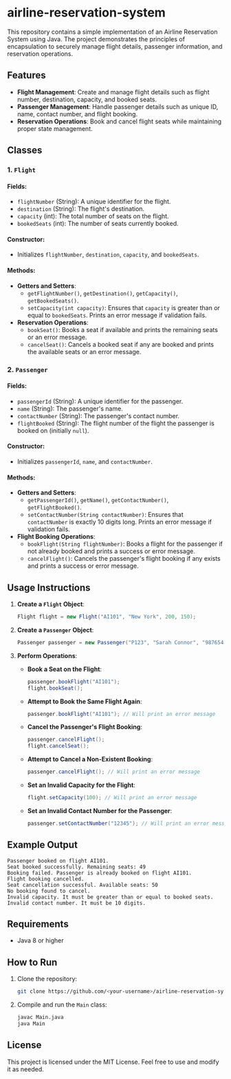 # airline-reservation-system

This repository contains a simple implementation of an Airline Reservation System using Java. The project demonstrates the principles of encapsulation to securely manage flight details, passenger information, and reservation operations.

## Features

- **Flight Management**: Create and manage flight details such as flight number, destination, capacity, and booked seats.
- **Passenger Management**: Handle passenger details such as unique ID, name, contact number, and flight booking.
- **Reservation Operations**: Book and cancel flight seats while maintaining proper state management.

## Classes

### 1. `Flight`
#### Fields:
- `flightNumber` (String): A unique identifier for the flight.
- `destination` (String): The flight's destination.
- `capacity` (int): The total number of seats on the flight.
- `bookedSeats` (int): The number of seats currently booked.

#### Constructor:
- Initializes `flightNumber`, `destination`, `capacity`, and `bookedSeats`.

#### Methods:
- **Getters and Setters**:
  - `getFlightNumber()`, `getDestination()`, `getCapacity()`, `getBookedSeats()`.
  - `setCapacity(int capacity)`: Ensures that `capacity` is greater than or equal to `bookedSeats`. Prints an error message if validation fails.
- **Reservation Operations**:
  - `bookSeat()`: Books a seat if available and prints the remaining seats or an error message.
  - `cancelSeat()`: Cancels a booked seat if any are booked and prints the available seats or an error message.

### 2. `Passenger`
#### Fields:
- `passengerId` (String): A unique identifier for the passenger.
- `name` (String): The passenger's name.
- `contactNumber` (String): The passenger's contact number.
- `flightBooked` (String): The flight number of the flight the passenger is booked on (initially `null`).

#### Constructor:
- Initializes `passengerId`, `name`, and `contactNumber`.

#### Methods:
- **Getters and Setters**:
  - `getPassengerId()`, `getName()`, `getContactNumber()`, `getFlightBooked()`.
  - `setContactNumber(String contactNumber)`: Ensures that `contactNumber` is exactly 10 digits long. Prints an error message if validation fails.
- **Flight Booking Operations**:
  - `bookFlight(String flightNumber)`: Books a flight for the passenger if not already booked and prints a success or error message.
  - `cancelFlight()`: Cancels the passenger's flight booking if any exists and prints a success or error message.

## Usage Instructions

1. **Create a `Flight` Object**:
   ```java
   Flight flight = new Flight("AI101", "New York", 200, 150);
   ```

2. **Create a `Passenger` Object**:
   ```java
   Passenger passenger = new Passenger("P123", "Sarah Connor", "9876543210");
   ```

3. **Perform Operations**:

   - **Book a Seat on the Flight**:
     ```java
     passenger.bookFlight("AI101");
     flight.bookSeat();
     ```

   - **Attempt to Book the Same Flight Again**:
     ```java
     passenger.bookFlight("AI101"); // Will print an error message
     ```

   - **Cancel the Passenger's Flight Booking**:
     ```java
     passenger.cancelFlight();
     flight.cancelSeat();
     ```

   - **Attempt to Cancel a Non-Existent Booking**:
     ```java
     passenger.cancelFlight(); // Will print an error message
     ```

   - **Set an Invalid Capacity for the Flight**:
     ```java
     flight.setCapacity(100); // Will print an error message
     ```

   - **Set an Invalid Contact Number for the Passenger**:
     ```java
     passenger.setContactNumber("12345"); // Will print an error message
     ```

## Example Output

```
Passenger booked on flight AI101.
Seat booked successfully. Remaining seats: 49
Booking failed. Passenger is already booked on flight AI101.
Flight booking cancelled.
Seat cancellation successful. Available seats: 50
No booking found to cancel.
Invalid capacity. It must be greater than or equal to booked seats.
Invalid contact number. It must be 10 digits.
```

## Requirements

- Java 8 or higher

## How to Run

1. Clone the repository:
   ```bash
   git clone https://github.com/<your-username>/airline-reservation-system.git
   ```

2. Compile and run the `Main` class:
   ```bash
   javac Main.java
   java Main
   ```

## License

This project is licensed under the MIT License. Feel free to use and modify it as needed.

